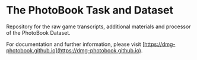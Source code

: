 # The PhotoBook Task and Dataset

Repository for the raw game transcripts, additional materials and processor of the PhotoBook Dataset.

For documentation and further information, please visit [https://dmg-photobook.github.io](https://dmg-photobook.github.io).
